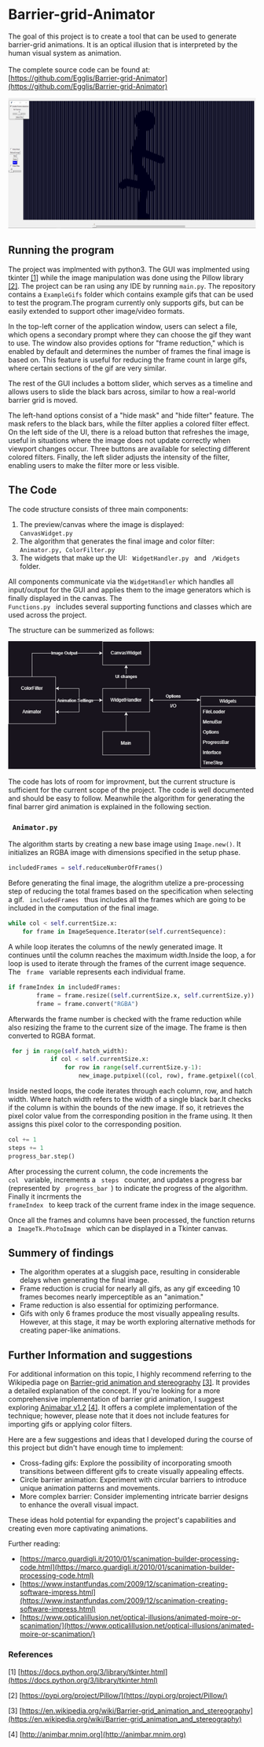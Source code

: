 # Barrier-grid-Animator
The goal of this project is to create a tool that can be used to generate barrier-grid animations. It is an optical illusion that is interpreted by the human visual system as animation.\
\
 The complete source code can be found at: [https://github.com/Egglis/Barrier-grid-Animator](https://github.com/Egglis/Barrier-grid-Animator)


![Screenshot](screenshots/Capture.png)

## Running the program
The project was implmented with python3. The GUI was implmented using tkinter [[1]](#1) while the image manipulation was done using the Pillow library [[2]](#2). The project can be ran using any IDE by running <code>main.py</code>. The repository contains a <code>ExampleGifs</code> folder which contains example gifs that can be used to test the program.The program currently only supports gifs, but can be easily extended to support other image/video formats.

In the top-left corner of the application window, users can select a file, which opens a secondary prompt where they can choose the gif they want to use. The window also provides options for "frame reduction," which is enabled by default and determines the number of frames the final image is based on. This feature is useful for reducing the frame count in large gifs, where certain sections of the gif are very similar.

The rest of the GUI includes a bottom slider, which serves as a timeline and allows users to slide the black bars across, similar to how a real-world barrier grid is moved.


The left-hand options consist of a "hide mask" and "hide filter" feature. The mask refers to the black bars, while the filter applies a colored filter effect. On the left side of the UI, there is a reload button that refreshes the image, useful in situations where the image does not update correctly when viewport changes occur. Three buttons are available for selecting different colored filters. Finally, the left slider adjusts the intensity of the filter, enabling users to make the filter more or less visible.

## The Code
The code structure consists of three main components:
1. The preview/canvas where the image is displayed: <code> CanvasWidget.py </code>
2. The algorithm that generates the final image and color filter: <code> Animator.py, ColorFilter.py</code>
3. The widgets that make up the UI: <code> WidgetHandler.py </code> and <code> /Widgets</code> folder.

All components communicate via the <code>WidgetHandler</code> which handles all input/output for the GUI and applies them to the image generators which is finally displayed in the canvas. The <code> Functions.py </code> includes several supporting functions and classes which are used across the project.

The structure can be summerized as follows:

![Screenshot](screenshots/uml.png)

The code has lots of room for improvment, but the current structure is sufficient for the current scope of the project. The code is well documented and should be easy to follow. Meanwhile the algorithm for generating the final barrer gird animation is explained in the following section.

### <code> Animator.py </code>

The algorithm starts by creating a new base image using <code>Image.new()</code>. It initializes an RGBA image with dimensions specified in the setup phase. 

```python
includedFrames = self.reduceNumberOfFrames()
```

Before generating the final image, the alogrithm utelize a pre-processing step of reducing the total frames based on the specification when selecting a gif. <code> includedFrames </code> thus includes all the frames which are going to be included in the computation of the final image. 

```python
while col < self.currentSize.x:
    for frame in ImageSequence.Iterator(self.currentSequence):
```
A while loop iterates the columns of the newly generated image. It continues until the column reaches the maximum width.Inside the loop, a for loop is used to iterate through the frames of the current image sequence. The <code> frame </code> variable represents each individual frame.

```python
if frameIndex in includedFrames:
        frame = frame.resize((self.currentSize.x, self.currentSize.y))
        frame = frame.convert("RGBA")
```	
Afterwards the frame number is checked with the frame reduction while also resizing the frame to the current size of the image. The frame is then converted to RGBA format. 

```python
 for j in range(self.hatch_width):
            if col < self.currentSize.x:
                for row in range(self.currentSize.y-1):
                    new_image.putpixel((col, row), frame.getpixel((col, row)))
```
Inside nested loops, the code iterates through each column, row, and hatch width. Where hatch width refers to the width of a single black bar.It checks if the column is within the bounds of the new image. If so, it retrieves the pixel color value from the corresponding position in the frame using. It then assigns this pixel color to the corresponding position.

```python
col += 1
steps += 1
progress_bar.step()
```
After processing the current column, the code increments the <code> col </code> variable, increments a <code> steps </code> counter, and updates a progress bar (represented by <code> progress_bar </code>) to indicate the progress of the algorithm. Finally it incrments the <code> frameIndex </code> to keep track of the current frame index in the image sequence.

Once all the frames and columns have been processed, the function returns a <code> ImageTk.PhotoImage </code> which can be displayed in a Tkinter canvas.

## Summery of findings
- The algorithm operates at a sluggish pace, resulting in considerable delays when generating the final image.
- Frame reduction is crucial for nearly all gifs, as any gif exceeding 10 frames becomes nearly imperceptible as an "animation."
- Frame reduction is also essential for optimizing performance.
- Gifs with only 6 frames produce the most visually appealing results. However, at this stage, it may be worth exploring alternative methods for creating paper-like animations.


## Further Information and suggestions
For additional information on this topic, I highly recommend referring to the Wikipedia page on  [Barrier-grid animation and stereography](https://en.wikipedia.org/wikiBarrier-grid_animation_and_stereography) [[3]](#3). It provides a detailed explanation of the concept. If you're looking for a more comprehensive implementation of barrier grid animation, I suggest exploring [Animabar v1.2](http://animbar.mnim.org) [[4]](#4). It offers a complete implementation of the technique; however, please note that it does not include features for importing gifs or applying color filters.

Here are a few suggestions and ideas that I developed during the course of this project but didn't have enough time to implement:
- Cross-fading gifs: Explore the possibility of incorporating smooth transitions between different gifs to create visually appealing effects.
- Circle barrier animation: Experiment with circular barriers to introduce unique animation patterns and movements.
- More complex barrier: Consider implementing intricate barrier designs to enhance the overall visual impact.

These ideas hold potential for expanding the project's capabilities and creating even more captivating animations.

Further reading:
- [https://marco.guardigli.it/2010/01/scanimation-builder-processing-code.html](https://marco.guardigli.it/2010/01/scanimation-builder-processing-code.html)
- [https://www.instantfundas.com/2009/12/scanimation-creating-software-impress.html](https://www.instantfundas.com/2009/12/scanimation-creating-software-impress.html)
- [https://www.opticalillusion.net/optical-illusions/animated-moire-or-scanimation/](https://www.opticalillusion.net/optical-illusions/animated-moire-or-scanimation/)

### References

<a id="1">[1]</a> [https://docs.python.org/3/library/tkinter.html](https://docs.python.org/3/library/tkinter.html)

<a id="2">[2]</a> [https://pypi.org/project/Pillow/](https://pypi.org/project/Pillow/)

<a id="3">[3]</a> [https://en.wikipedia.org/wiki/Barrier-grid_animation_and_stereography](https://en.wikipedia.org/wiki/Barrier-grid_animation_and_stereography)

<a id="4">[4]</a> [http://animbar.mnim.org](http://animbar.mnim.org)
